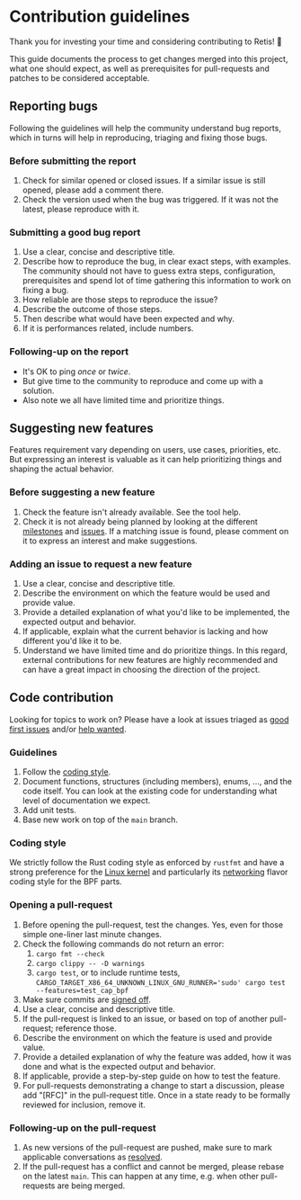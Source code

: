 # Contribution guidelines

Thank you for investing your time and considering contributing to Retis! :tada:

This guide documents the process to get changes merged into this project, what
one should expect, as well as prerequisites for pull-requests and patches to be
considered acceptable.

## Reporting bugs

Following the guidelines will help the community understand bug reports, which
in turns will help in reproducing, triaging and fixing those bugs.

### Before submitting the report

1. Check for similar opened or closed issues. If a similar issue is still
   opened, please add a comment there.
1. Check the version used when the bug was triggered. If it was not the latest,
   please reproduce with it.

### Submitting a good bug report

1. Use a clear, concise and descriptive title.
1. Describe how to reproduce the bug, in clear exact steps, with examples. The
   community should not have to guess extra steps, configuration, prerequisites
   and spend lot of time gathering this information to work on fixing a bug.
1. How reliable are those steps to reproduce the issue?
1. Describe the outcome of those steps.
1. Then describe what would have been expected and why.
1. If it is performances related, include numbers.

### Following-up on the report

* It's OK to ping *once* or *twice*.
* But give time to the community to reproduce and come up with a solution.
* Also note we all have limited time and prioritize things.

## Suggesting new features

Features requirement vary depending on users, use cases, priorities, etc. But
expressing an interest is valuable as it can help prioritizing things and
shaping the actual behavior.

### Before suggesting a new feature

1. Check the feature isn't already available. See the tool help.
1. Check it is not already being planned by looking at the different
   [milestones](https://github.com/retis-org/retis/milestones) and
   [issues](https://github.com/retis-org/retis/issues). If a matching issue is
   found, please comment on it to express an interest and make suggestions.

### Adding an issue to request a new feature

1. Use a clear, concise and descriptive title.
1. Describe the environment on which the feature would be used and provide
   value.
1. Provide a detailed explanation of what you'd like to be implemented, the
   expected output and behavior.
1. If applicable, explain what the current behavior is lacking and how different
   you'd like it to be.
1. Understand we have limited time and do prioritize things. In this regard,
   external contributions for new features are highly recommended and can have a
   great impact in choosing the direction of the project.

## Code contribution

Looking for topics to work on? Please have a look at issues triaged as
[good first issues](https://github.com/retis-org/retis/issues?q=is%3Aissue+is%3Aopen+label%3A"good+first+issue")
and/or [help wanted](https://github.com/retis-org/retis/issues?q=is%3Aissue+is%3Aopen+label%3A"help+wanted").

### Guidelines

1. Follow the [coding style](#coding-style).
1. Document functions, structures (including members), enums, ..., and the code
   itself. You can look at the existing code for understanding what level of
   documentation we expect.
1. Add unit tests.
1. Base new work on top of the `main` branch.

### Coding style

We strictly follow the Rust coding style as enforced by `rustfmt` and have a
strong preference for the
[Linux kernel](https://www.kernel.org/doc/html/latest/process/coding-style.html)
and particularly its
[networking](https://www.kernel.org/doc/html/latest/process/maintainer-netdev.html#multi-line-comments)
flavor coding style for the BPF parts.

### Opening a pull-request

1. Before opening the pull-request, test the changes. Yes, even for those simple
   one-liner last minute changes.
1. Check the following commands do not return an error:
   1. `cargo fmt --check`
   1. `cargo clippy -- -D warnings`
   1. `cargo test`, or to include runtime tests,
      `CARGO_TARGET_X86_64_UNKNOWN_LINUX_GNU_RUNNER='sudo' cargo test --features=test_cap_bpf`
1. Make sure commits are
   [signed off](https://www.kernel.org/doc/html/latest/process/submitting-patches.html?highlight=signed%20off#developer-s-certificate-of-origin-1-1).
1. Use a clear, concise and descriptive title.
1. If the pull-request is linked to an issue, or based on top of another
   pull-request; reference those.
1. Describe the environment on which the feature is used and provide value.
1. Provide a detailed explanation of why the feature was added, how it was done
   and what is the expected output and behavior.
1. If applicable, provide a step-by-step guide on how to test the feature.
1. For pull-requests demonstrating a change to start a discussion, please add
   "[RFC]" in the pull-request title. Once in a state ready to be formally
   reviewed for inclusion, remove it.

### Following-up on the pull-request

1. As new versions of the pull-request are pushed, make sure to mark applicable
   conversations as
   [resolved](https://docs.github.com/en/github/collaborating-with-issues-and-pull-requests/commenting-on-a-pull-request#resolving-conversations).
1. If the pull-request has a conflict and cannot be merged, please rebase on the
   latest `main`. This can happen at any time, e.g. when other pull-requests are
   being merged.
